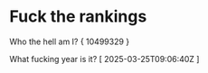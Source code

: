 # Fuck the rankings

Who the hell am I?
{ 10499329 }

What fucking year is it?
[ 2025-03-25T09:06:40Z ]
